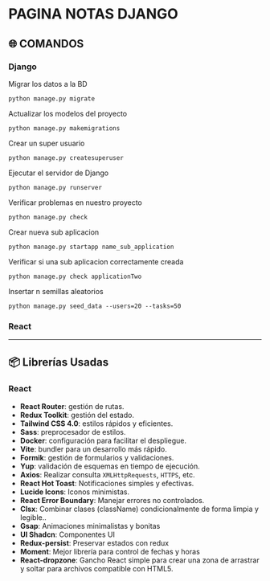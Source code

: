 # PAGINA NOTAS DJANGO

## 🌐 COMANDOS

### Django

Migrar los datos a la BD

    python manage.py migrate

Actualizar los modelos del proyecto

    python manage.py makemigrations

Crear un super usuario

    python manage.py createsuperuser

Ejecutar el servidor de Django

    python manage.py runserver

Verificar problemas en nuestro proyecto

    python manage.py check

Crear nueva sub aplicacion

    python manage.py startapp name_sub_application

Verificar si una sub aplicacion correctamente creada

    python manage.py check applicationTwo

Insertar n semillas aleatorios

    python manage.py seed_data --users=20 --tasks=50

### React

---

## 📦 Librerías Usadas

### React

- **React Router**: gestión de rutas.  
- **Redux Toolkit**: gestión del estado.  
- **Tailwind CSS 4.0**: estilos rápidos y eficientes.  
- **Sass**: preprocesador de estilos.  
- **Docker**: configuración para facilitar el despliegue.  
- **Vite**: bundler para un desarrollo más rápido.  
- **Formik**: gestión de formularios y validaciones.  
- **Yup**: validación de esquemas en tiempo de ejecución.  
- **Axios**: Realizar consulta `XMLHttpRequests`, `HTTPS`, etc.
- **React Hot Toast**: Notificaciones simples y efectivas.
- **Lucide Icons**: Iconos minimistas.
- **React Error Boundary**: Manejar errores no controlados.
- **Clsx**: Combinar clases (className) condicionalmente de forma limpia y legible..
- **Gsap**: Animaciones minimalistas y bonitas
- **UI Shadcn**: Componentes UI
- **Redux-persist**: Preservar estados con redux
- **Moment**: Mejor librería para control de fechas y horas
- **React-dropzone**: Gancho React simple para crear una zona de arrastrar y soltar para archivos compatible con HTML5.
